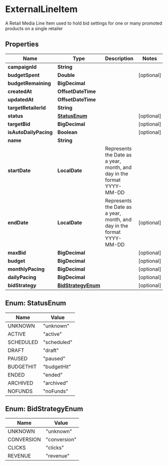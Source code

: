 

# ExternalLineItem

A Retail Media Line Item used to hold bid settings for one or many promoted products on a single retailer

## Properties

Name | Type | Description | Notes
------------ | ------------- | ------------- | -------------
**campaignId** | **String** |  | 
**budgetSpent** | **Double** |  |  [optional]
**budgetRemaining** | **BigDecimal** |  | 
**createdAt** | **OffsetDateTime** |  | 
**updatedAt** | **OffsetDateTime** |  | 
**targetRetailerId** | **String** |  | 
**status** | [**StatusEnum**](#StatusEnum) |  |  [optional]
**targetBid** | **BigDecimal** |  |  [optional]
**isAutoDailyPacing** | **Boolean** |  |  [optional]
**name** | **String** |  | 
**startDate** | **LocalDate** | Represents the Date as a year, month, and day in the format YYYY-MM-DD | 
**endDate** | **LocalDate** | Represents the Date as a year, month, and day in the format YYYY-MM-DD |  [optional]
**maxBid** | **BigDecimal** |  |  [optional]
**budget** | **BigDecimal** |  |  [optional]
**monthlyPacing** | **BigDecimal** |  |  [optional]
**dailyPacing** | **BigDecimal** |  |  [optional]
**bidStrategy** | [**BidStrategyEnum**](#BidStrategyEnum) |  |  [optional]



## Enum: StatusEnum

Name | Value
---- | -----
UNKNOWN | &quot;unknown&quot;
ACTIVE | &quot;active&quot;
SCHEDULED | &quot;scheduled&quot;
DRAFT | &quot;draft&quot;
PAUSED | &quot;paused&quot;
BUDGETHIT | &quot;budgetHit&quot;
ENDED | &quot;ended&quot;
ARCHIVED | &quot;archived&quot;
NOFUNDS | &quot;noFunds&quot;



## Enum: BidStrategyEnum

Name | Value
---- | -----
UNKNOWN | &quot;unknown&quot;
CONVERSION | &quot;conversion&quot;
CLICKS | &quot;clicks&quot;
REVENUE | &quot;revenue&quot;



